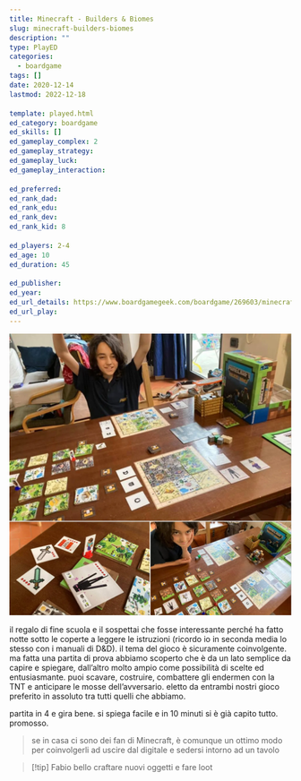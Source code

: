 ```yaml
---
title: Minecraft - Builders & Biomes
slug: minecraft-builders-biomes
description: ""
type: PlayED
categories:
  - boardgame
tags: []
date: 2020-12-14
lastmod: 2022-12-18

template: played.html
ed_category: boardgame
ed_skills: []
ed_gameplay_complex: 2
ed_gameplay_strategy: 
ed_gameplay_luck: 
ed_gameplay_interaction: 

ed_preferred: 
ed_rank_dad: 
ed_rank_edu: 
ed_rank_dev: 
ed_rank_kid: 8

ed_players: 2-4
ed_age: 10
ed_duration: 45

ed_publisher: 
ed_year: 
ed_url_details: https://www.boardgamegeek.com/boardgame/269603/minecraft-builders-biomes
ed_url_play: 
---
```


![](../../assets/img/played/boardgame/minecraft-biolders-biomes.webp)

il regalo di fine scuola e il sospettai che fosse interessante perché ha fatto notte sotto le coperte a leggere le istruzioni (ricordo io in seconda media lo stesso con i manuali di D&D). il tema del gioco è sicuramente coinvolgente. 
ma fatta una partita di prova abbiamo scoperto che è da un lato semplice da capire e spiegare, dall’altro molto ampio come possibilità di scelte ed entusiasmante. 
puoi scavare, costruire, combattere gli endermen con la TNT e anticipare le mosse dell’avversario. 
eletto da entrambi nostri gioco preferito in assoluto tra tutti quelli che abbiamo.

partita in 4 e gira bene. si spiega facile e in 10 minuti si è già capito tutto. promosso.

> se in casa ci sono dei fan di Minecraft, è comunque un ottimo modo per coinvolgerli ad uscire dal digitale e sedersi intorno ad un tavolo

> [!tip] Fabio
> bello craftare nuovi oggetti e fare loot
